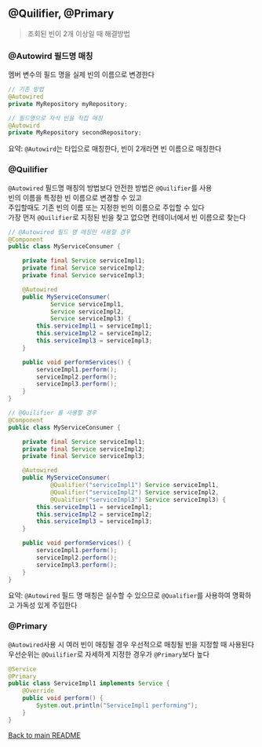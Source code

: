 ## @Quilifier, @Primary
> 조회된 빈이 2개 이상일 때 해결방법

### @Autowird 필드명 매칭
멤버 변수의 필드 명을 실제 빈의 이름으로 변경한다
```java
// 기존 방법
@Autowired
private MyRepository myRepository;

// 필드명으로 자식 빈을 직접 매칭
@Autowird
private MyRepository secondRepository;
```

요약: `@Autowird`는 타입으로 매칭한다, 빈이 2개라면 빈 이름으로 매칭한다<br>

### @Quilifier
`@Autowired` 필드명 매칭의 방법보다 안전한 방법은 `@Quilifier`를 사용<br>
빈의 이름을 특정한 빈 이름으로 변경할 수 있고<br>
주입할때도 기존 빈의 이름 또는 지정한 빈의 이름으로 주입할 수 있다<br>
가장 먼저 `@Quilifier`로 지정된 빈을 찾고 없으면 컨테이너에서 빈 이름으로 찾는다<br>
```java
// @Autowired 필드 명 매칭만 사용할 경우
@Component
public class MyServiceConsumer {

    private final Service serviceImpl1;
    private final Service serviceImpl2;
    private final Service serviceImpl3;

    @Autowired
    public MyServiceConsumer(
            Service serviceImpl1,
            Service serviceImpl2,
            Service serviceImpl3) {
        this.serviceImpl1 = serviceImpl1;
        this.serviceImpl2 = serviceImpl2;
        this.serviceImpl3 = serviceImpl3;
    }

    public void performServices() {
        serviceImpl1.perform();
        serviceImpl2.perform();
        serviceImpl3.perform();
    }
}
```
```java
// @Quilifier 를 사용할 경우
@Component
public class MyServiceConsumer {

    private final Service serviceImpl1;
    private final Service serviceImpl2;
    private final Service serviceImpl3;

    @Autowired
    public MyServiceConsumer(
            @Qualifier("serviceImpl1") Service serviceImpl1,
            @Qualifier("serviceImpl2") Service serviceImpl2,
            @Qualifier("serviceImpl3") Service serviceImpl3) {
        this.serviceImpl1 = serviceImpl1;
        this.serviceImpl2 = serviceImpl2;
        this.serviceImpl3 = serviceImpl3;
    }

    public void performServices() {
        serviceImpl1.perform();
        serviceImpl2.perform();
        serviceImpl3.perform();
    }
}
```
요약: `@Autowired` 필드 명 매칭은 실수할 수 있으므로 `@Qualifier`를 사용하여 명확하고 가독성 있게 주입한다

### @Primary
`@Autowired`사용 시 여러 빈이 매칭될 경우 우선적으로 매칭될 빈을 지정할 때 사용된다<br>
우선순위는 `@Quilifier`로 자세하게 지정한 경우가 `@Primary`보다 높다
```java
@Service
@Primary
public class ServiceImpl1 implements Service {
    @Override
    public void perform() {
        System.out.println("ServiceImpl1 performing");
    }
}
```

[Back to main README](../README.md)